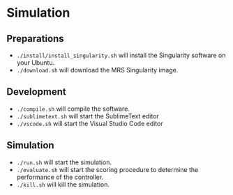 # Simulation

## Preparations
* `./install/install_singularity.sh` will install the Singularity software on your Ubuntu.
* `./download.sh` will download the MRS Singularity image.

## Development
* `./compile.sh` will compile the software.
* `./sublimetext.sh` will start the SublimeText editor
* `./vscode.sh` will start the Visual Studio Code editor

## Simulation
* `./run.sh` will start the simulation.
* `./evaluate.sh` will start the scoring procedure to determine the performance of the controller.
* `./kill.sh` will kill the simulation.
